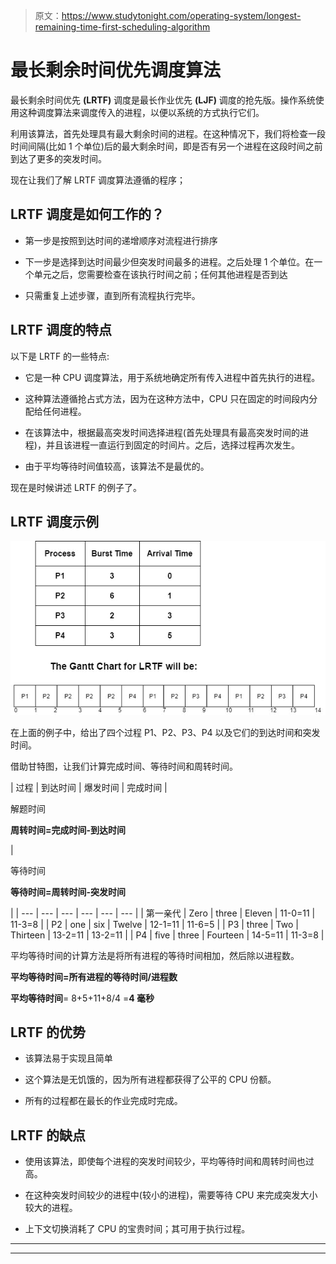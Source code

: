 > 原文：<https://www.studytonight.com/operating-system/longest-remaining-time-first-scheduling-algorithm>

# 最长剩余时间优先调度算法

最长剩余时间优先 **(LRTF)** 调度是最长作业优先 **(LJF)** 调度的抢先版。操作系统使用这种调度算法来调度传入的进程，以便以系统的方式执行它们。

利用该算法，首先处理具有最大剩余时间的进程。在这种情况下，我们将检查一段时间间隔(比如 1 个单位)后的最大剩余时间，即是否有另一个进程在这段时间之前到达了更多的突发时间。

现在让我们了解 LRTF 调度算法遵循的程序；

## LRTF 调度是如何工作的？

*   第一步是按照到达时间的递增顺序对流程进行排序

*   下一步是选择到达时间最少但突发时间最多的进程。之后处理 1 个单位。在一个单元之后，您需要检查在该执行时间之前；任何其他进程是否到达

*   只需重复上述步骤，直到所有流程执行完毕。

## LRTF 调度的特点

以下是 LRTF 的一些特点:

*   它是一种 CPU 调度算法，用于系统地确定所有传入进程中首先执行的进程。

*   这种算法遵循抢占式方法，因为在这种方法中，CPU 只在固定的时间段内分配给任何进程。

*   在该算法中，根据最高突发时间选择进程(首先处理具有最高突发时间的进程)，并且该进程一直运行到固定的时间片。之后，选择过程再次发生。

*   由于平均等待时间值较高，该算法不是最优的。

现在是时候讲述 LRTF 的例子了。

## LRTF 调度示例

![](img/f840a7466e1acdd3c98f451f5fe4aa7d.png)

在上面的例子中，给出了四个过程 P1、P2、P3、P4 以及它们的到达时间和突发时间。

借助甘特图，让我们计算完成时间、等待时间和周转时间。

| 过程 | 到达时间 | 爆发时间 | 完成时间 | 

解题时间

**周转时间=完成时间-到达时间**

 | 

等待时间

**等待时间=周转时间-突发时间**

 |
| --- | --- | --- | --- | --- | --- |
| 第一亲代 | Zero | three | Eleven | 11-0=11 | 11-3=8 |
| P2 | one | six | Twelve | 12-1=11 | 11-6=5 |
| P3 | three | Two | Thirteen | 13-2=11 | 13-2=11 |
| P4 | five | three | Fourteen | 14-5=11 | 11-3=8 |

平均等待时间的计算方法是将所有进程的等待时间相加，然后除以进程数。

**平均等待时间=所有进程的等待时间/进程数**

**平均等待时间**= 8+5+11+8/4 =**4 毫秒**

## LRTF 的优势

*   该算法易于实现且简单

*   这个算法是无饥饿的，因为所有进程都获得了公平的 CPU 份额。

*   所有的过程都在最长的作业完成时完成。

## LRTF 的缺点

*   使用该算法，即使每个进程的突发时间较少，平均等待时间和周转时间也过高。

*   在这种突发时间较少的进程中(较小的进程)，需要等待 CPU 来完成突发大小较大的进程。

*   上下文切换消耗了 CPU 的宝贵时间；其可用于执行过程。



* * *

* * *